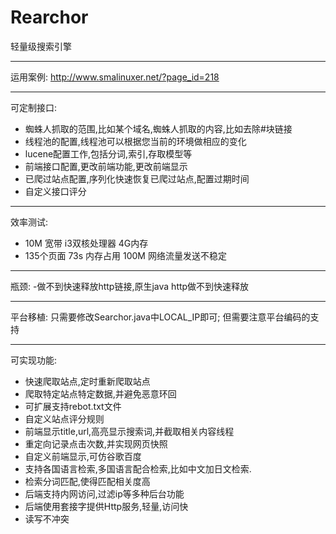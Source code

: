 Rearchor
========

轻量级搜索引擎

--------
运用案例:
http://www.smalinuxer.net/?page_id=218

--------
可定制接口:
- 蜘蛛人抓取的范围,比如某个域名,蜘蛛人抓取的内容,比如去除#块链接
- 线程池的配置,线程池可以根据您当前的环境做相应的变化
- lucene配置工作,包括分词,索引,存取模型等
- 前端接口配置,更改前端功能,更改前端显示
- 已爬过站点配置,序列化快速恢复已爬过站点,配置过期时间
- 自定义接口评分

--------
效率测试:
- 10M 宽带 i3双核处理器 4G内存
- 135个页面 73s 内存占用 100M 网络流量发送不稳定

--------
瓶颈:
-做不到快速释放http链接,原生java http做不到快速释放

--------
平台移植:
只需要修改Searchor.java中LOCAL_IP即可;
但需要注意平台编码的支持

--------
可实现功能:
- 快速爬取站点,定时重新爬取站点
- 爬取特定站点特定数据,并避免恶意环回
- 可扩展支持rebot.txt文件
- 自定义站点评分规则
- 前端显示title,url,高亮显示搜索词,并截取相关内容线程
- 重定向记录点击次数,并实现网页快照
- 自定义前端显示,可仿谷歌百度
- 支持各国语言检索,多国语言配合检索,比如中文加日文检索.
- 检索分词匹配,使得匹配相关度高
- 后端支持内网访问,过滤ip等多种后台功能
- 后端使用套接字提供Http服务,轻量,访问快
- 读写不冲突
